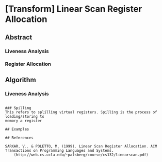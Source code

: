 # [Transform] Linear Scan Register Allocation

## Abstract

### Liveness Analysis



### Register Allocation


## Algorithm


### Liveness Analysis



```

### Spilling
This refers to splilling virtual registers. Spilling is the process of loading/storing to
memory a register 

## Examples

## References

SARKAR, V., & POLETTO, M. (1999). Linear Scan Register Allocation. ACM Transactions on Programming Languages and Systems.
	(http://web.cs.ucla.edu/~palsberg/course/cs132/linearscan.pdf)
